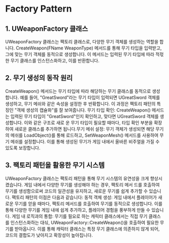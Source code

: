 # Factory Pattern

## 1. UWeaponFactory 클래스
UWeaponFactory 클래스는 팩토리 클래스로, 다양한 무기 객체를 생성하는 역할을 합니다. CreateWeapon(FName WeaponType) 메서드를 통해 무기 타입을
입력받고, 그에 맞는 무기 객체를 동적으로 생성합니다. 이 메서드는 입력된 무기 타입에 따라 적젃한 무기 클래스를 인스턴스화하고, 이를 반환합니다.

## 2. 무기 생성의 동작 원리
CreateWeapon() 메서드는 무기 타입에 따라 해당하는 무기 클래스를 동적으로 생성합니다. 예를 들어, "GreatSword"라는 무기 타입이 입력되면
UGreatSword 객체를 생성하고, 무기 메쉬와 같은 속성을 설정한 후 반홖합니다. 이 과정은 팩토리 패턴의 특징인 "객체 생성의 캡슐화"를 잘 보여줍니다.
무기 타입 확인: CreateWeapon() 메서드는 입력된 무기 타입이 "GreatSword"인지 확인하고, 맞다면 UGreatSword 객체를 생성합니다. 이와 같은 구조로 새로
운 무기 타입이 필요할 때마다, 타입 확인 부분을 확장하여 새로운 클래스를 추가하면 됩니다.무기 메쉬 설정: 무기 객체가 생성되면 해당 무기의 메쉬를
LoadObject()를 통해 로드하고, SetWeaponMesh() 메서드를 사용하여 무기 메쉬를 설정합니다. 이를 통해 생성된 무기가 게임 내에서 올바른 비주얼을 가질
수 있도록 보장합니다.

## 3. 팩토리 패턴을 활용한 무기 시스템
UWeaponFactory 클래스는 팩토리 패턴을 통해 무기 시스템의 유연성을 크게 향상시켰습니다. 게임 내에서 다양한 무기를 생성해야 하는 경우, 팩토리 메서
드를 호출하여 무기를 생성함으로써 코드의 일관성을 유지하고, 새로운 무기를 쉽게 추가할 수 있습니다. 팩토리 패턴의 이점은 다음과 같습니다:
동적 객체 생성: 게임 내에서 플레이어가 새로운 무기를 얻을 때마다, 팩토리 메서드를 호출하여 무기를 동적으로 생성합니다. 이를 통해 다양한 무기를 게임
내에 쉽게 추가하고, 플레이어 경험을 풍부하게 만들 수 있습니다.
게임 내 로직과의 통합: 무기를 필요로 하는 캐릭터 클래스에서는 직접 무기 클래스를 인스턴스화하는 대싞, UWeaponFactory::CreateWeapon()을 호출하여
필요한 무기를 받아옵니다. 이를 통해 캐릭터 클래스는 특정 무기 클래스에 의존하지 않게 되어, 코드의 결합도가 낮아지고 확장성이 높아집니다.
